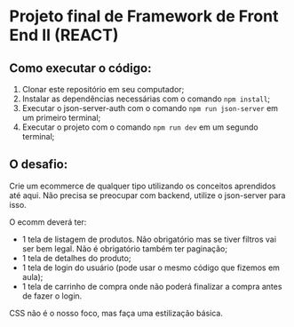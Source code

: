 # Projeto final de Framework de Front End II (REACT)

## Como executar o código:
1. Clonar este repositório em seu computador;
2. Instalar as dependências necessárias com o comando  `npm install`;
3. Executar o json-server-auth com o comando `npm run json-server` em um primeiro terminal;
4. Executar o projeto com o comando `npm run dev` em um segundo terminal;

## O desafio:

Crie um ecommerce de qualquer tipo utilizando os conceitos aprendidos até aqui.
Não precisa se preocupar com backend, utilize o json-server para isso.

O ecomm deverá ter:

* 1 tela de listagem de produtos. Não obrigatório mas se tiver filtros vai ser bem legal. Não é obrigatório também ter paginação;
* 1 tela de detalhes do produto;
* 1 tela de login do usuário (pode usar o mesmo código que fizemos em aula);
* 1 tela de carrinho de compra onde não poderá finalizar a compra antes de fazer o login.

CSS não é o nosso foco, mas faça uma estilização básica.
